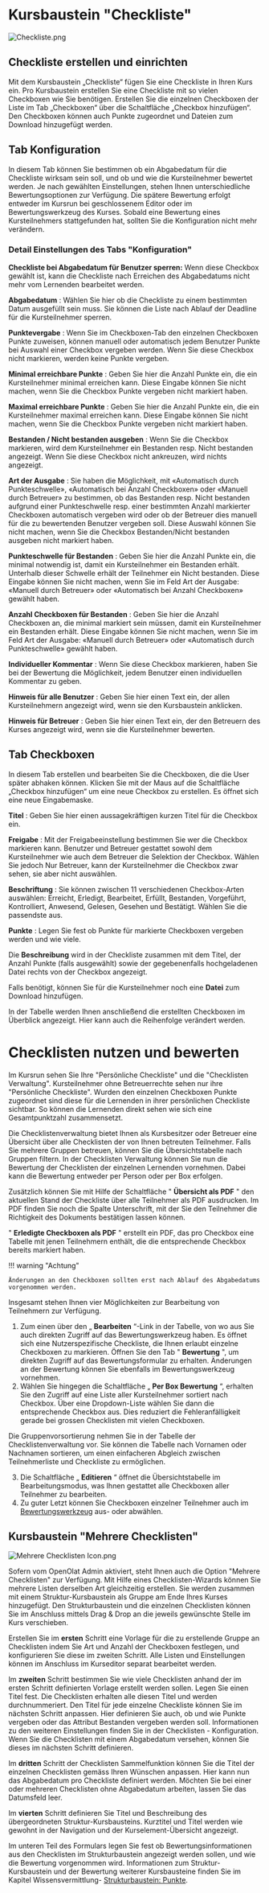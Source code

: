 # Kursbaustein "Checkliste"

![Checkliste.png](assets/checklist.png)

## Checkliste erstellen und einrichten

Mit dem Kursbaustein „Checkliste“ fügen Sie eine Checkliste in Ihren Kurs ein.
Pro Kursbaustein erstellen Sie eine Checkliste mit so vielen Checkboxen wie
Sie benötigen. Erstellen Sie die einzelnen Checkboxen der Liste im Tab
„Checkboxen“ über die Schaltfläche „Checkbox hinzufügen“. Den Checkboxen
können auch Punkte zugeordnet und Dateien zum Download hinzugefügt werden.

##  Tab Konfiguration

In diesem Tab können Sie bestimmen ob ein Abgabedatum für die Checkliste
wirksam sein soll, und ob und wie die Kursteilnehmer bewertet werden. Je nach
gewählten Einstellungen, stehen Ihnen unterschiedliche Bewertungsoptionen zur
Verfügung. Die spätere Bewertung erfolgt entweder im Kursrun bei geschlossenem
Editor oder im Bewertungswerkzeug des Kurses. Sobald eine Bewertung eines
Kursteilnehmers stattgefunden hat, sollten Sie die Konfiguration nicht mehr
verändern.

 ### Detail Einstellungen des Tabs "Konfiguration"

 **Checkliste bei Abgabedatum für Benutzer sperren:** Wenn diese Checkbox
gewählt ist, kann die Checkliste nach Erreichen des Abgabedatums nicht mehr
vom Lernenden bearbeitet werden.

 **Abgabedatum** : Wählen Sie hier ob die Checkliste zu einem bestimmten Datum
ausgefüllt sein muss. Sie können die Liste nach Ablauf der Deadline für die
Kursteilnehmer sperren.

 **Punktevergabe** : Wenn Sie im Checkboxen-Tab den einzelnen Checkboxen
Punkte zuweisen, können manuell oder automatisch jedem Benutzer Punkte bei
Auswahl einer Checkbox vergeben werden. Wenn Sie diese Checkbox nicht
markieren, werden keine Punkte vergeben.

 **Minimal erreichbare Punkte** : Geben Sie hier die Anzahl Punkte ein, die
ein Kursteilnehmer minimal erreichen kann. Diese Eingabe können Sie nicht
machen, wenn Sie die Checkbox Punkte vergeben nicht markiert haben.

 **Maximal erreichbare Punkte** : Geben Sie hier die Anzahl Punkte ein, die
ein Kursteilnehmer maximal erreichen kann. Diese Eingabe können Sie nicht
machen, wenn Sie die Checkbox Punkte vergeben nicht markiert haben.

 **Bestanden / Nicht bestanden ausgeben** : Wenn Sie die Checkbox markieren,
wird dem Kursteilnehmer ein Bestanden resp. Nicht bestanden angezeigt. Wenn
Sie diese Checkbox nicht ankreuzen, wird nichts angezeigt.

 **Art der Ausgabe** : Sie haben die Möglichkeit, mit «Automatisch durch
Punkteschwelle», «Automatisch bei Anzahl Checkboxen» oder «Manuell durch
Betreuer» zu bestimmen, ob das Bestanden resp. Nicht bestanden aufgrund einer
Punkteschwelle resp. einer bestimmten Anzahl markierter Checkboxen automatisch
vergeben wird oder ob der Betreuer dies manuell für die zu bewertenden
Benutzer vergeben soll. Diese Auswahl können Sie nicht machen, wenn Sie die
Checkbox Bestanden/Nicht bestanden ausgeben nicht markiert haben.

 **Punkteschwelle für Bestanden** : Geben Sie hier die Anzahl Punkte ein, die
minimal notwendig ist, damit ein Kursteilnehmer ein Bestanden erhält.
Unterhalb dieser Schwelle erhält der Teilnehmer ein Nicht bestanden. Diese
Eingabe können Sie nicht machen, wenn Sie im Feld Art der Ausgabe: «Manuell
durch Betreuer» oder «Automatisch bei Anzahl Checkboxen» gewählt haben.

 **Anzahl Checkboxen für Bestanden** : Geben Sie hier die Anzahl Checkboxen
an, die minimal markiert sein müssen, damit ein Kursteilnehmer ein Bestanden
erhält. Diese Eingabe können Sie nicht machen, wenn Sie im Feld Art der
Ausgabe: «Manuell durch Betreuer» oder «Automatisch durch Punkteschwelle»
gewählt haben.

 **Individueller Kommentar** : Wenn Sie diese Checkbox markieren, haben Sie
bei der Bewertung die Möglichkeit, jedem Benutzer einen individuellen
Kommentar zu geben.

 **Hinweis für alle Benutzer** : Geben Sie hier einen Text ein, der allen
Kursteilnehmern angezeigt wird, wenn sie den Kursbaustein anklicken.

 **Hinweis für Betreuer** : Geben Sie hier einen Text ein, der den Betreuern
des Kurses angezeigt wird, wenn sie die Kursteilnehmer bewerten.

##  Tab Checkboxen

In diesem Tab erstellen und bearbeiten Sie die Checkboxen, die die User später
abhaken können. Klicken Sie mit der Maus auf die Schaltfläche „Checkbox
hinzufügen“ um eine neue Checkbox zu erstellen. Es öffnet sich eine neue
Eingabemaske.

 **Titel** : Geben Sie hier einen aussagekräftigen kurzen Titel für die
Checkbox ein.

 **Freigabe** : Mit der Freigabeeinstellung bestimmen Sie wer die Checkbox
markieren kann. Benutzer und Betreuer gestattet sowohl dem Kursteilnehmer wie
auch dem Betreuer die Selektion der Checkbox. Wählen Sie jedoch Nur Betreuer,
kann der Kursteilnehmer die Checkbox zwar sehen, sie aber nicht auswählen.

 **Beschriftung** : Sie können zwischen 11 verschiedenen Checkbox-Arten
auswählen: Erreicht, Erledigt, Bearbeitet, Erfüllt, Bestanden, Vorgeführt,
Kontrolliert, Anwesend, Gelesen, Gesehen und Bestätigt. Wählen Sie die
passendste aus.

 **Punkte** : Legen Sie fest ob Punkte für markierte Checkboxen vergeben
werden und wie viele.

Die **Beschreibung** wird in der Checkliste zusammen mit dem Titel, der Anzahl
Punkte (falls ausgewählt) sowie der gegebenenfalls hochgeladenen Datei rechts
von der Checkbox angezeigt.

Falls benötigt, können Sie für die Kursteilnehmer noch eine **Datei** zum
Download hinzufügen.

In der Tabelle werden Ihnen anschließend die erstellten Checkboxen im
Überblick angezeigt. Hier kann auch die Reihenfolge verändert werden.

#  Checklisten nutzen und bewerten

Im Kursrun sehen Sie Ihre "Persönliche Checkliste" und die "Checklisten
Verwaltung". Kursteilnehmer ohne Betreuerrechte sehen nur ihre "Persönliche
Checkliste". Wurden den einzelnen Checkboxen Punkte zugeordnet sind diese für
die Lernenden in ihrer persönlichen Checkliste sichtbar. So können die
Lernenden direkt sehen wie sich eine Gesamtpunktzahl zusammensetzt.

Die Checklistenverwaltung bietet Ihnen als Kursbesitzer oder Betreuer eine
Übersicht über alle Checklisten der von Ihnen betreuten Teilnehmer. Falls Sie
mehrere Gruppen betreuen, können Sie die Übersichtstabelle nach Gruppen
filtern. In der Checklisten Verwaltung können Sie nun die Bewertung der
Checklisten der einzelnen Lernenden vornehmen. Dabei kann die Bewertung
entweder per Person oder per Box erfolgen.

Zusätzlich können Sie mit Hilfe der Schaltfläche " **Übersicht als PDF** " den
aktuellen Stand der Checkliste über alle Teilnehmer als PDF ausdrucken. Im PDF
finden Sie noch die Spalte Unterschrift, mit der Sie den Teilnehmer die
Richtigkeit des Dokuments bestätigen lassen können.

" **Erledigte Checkboxen als PDF** " erstellt ein PDF, das pro Checkbox eine
Tabelle mit jenen Teilnehmern enthält, die die entsprechende Checkbox bereits
markiert haben.

!!! warning "Achtung"

    Änderungen an den Checkboxen sollten erst nach Ablauf des Abgabedatums vorgenommen werden.

Insgesamt stehen Ihnen vier Möglichkeiten zur Bearbeitung von Teilnehmern zur
Verfügung.

  1. Zum einen über den „ **Bearbeiten** “-Link in der Tabelle, von wo aus Sie auch direkten Zugriff auf das Bewertungswerkzeug haben. Es öffnet sich eine Nutzerspezifische Checkliste, die Ihnen erlaubt einzelne Checkboxen zu markieren. Öffnen Sie den Tab " **Bewertung** ", um direkten Zugriff auf das Bewertungsformular zu erhalten. Änderungen an der Bewertung können Sie ebenfalls im Bewertungswerkzeug vornehmen.
  2. Wählen Sie hingegen die Schaltfläche „ **Per Box Bewertung** “, erhalten Sie den Zugriff auf eine Liste aller Kursteilnehmer sortiert nach Checkbox. Über eine Dropdown-Liste wählen Sie dann die entsprechende Checkbox aus. Dies reduziert die Fehleranfälligkeit gerade bei grossen Checklisten mit vielen Checkboxen. 

Die Gruppenvorsortierung nehmen Sie in der Tabelle der Checklistenverwaltung
vor. Sie können die Tabelle nach Vornamen oder Nachnamen sortieren, um einen
einfacheren Abgleich zwischen Teilnehmerliste und Checkliste zu ermöglichen.

  3. Die Schaltfläche „ **Editieren** “ öffnet die Übersichtstabelle im Bearbeitungsmodus, was Ihnen gestattet alle Checkboxen aller Teilnehmer zu bearbeiten.
  4. Zu guter Letzt können Sie Checkboxen einzelner Teilnehmer auch im  [Bewertungswerkzeug](../learningresources/Assessment_of_course_modules.de.md) aus- oder abwählen.

  

##  Kursbaustein "Mehrere Checklisten"

![Mehrere Checklisten Icon.png](assets/wizard_434343_64.png)

Sofern vom OpenOlat Admin aktiviert, steht Ihnen auch die Option "Mehrere
Checklisten" zur Verfügung.  Mit Hilfe eines Checklisten-Wizards können Sie
mehrere Listen derselben Art gleichzeitig erstellen. Sie werden zusammen mit
einem Struktur-Kursbaustein als Gruppe am Ende Ihres Kurses hinzugefügt. Den
Strukturbaustein und die einzelnen Checklisten können Sie im Anschluss mittels
Drag & Drop an die jeweils gewünschte Stelle im Kurs verschieben.

Erstellen Sie im  **ersten**  Schritt eine Vorlage für die zu erstellende
Gruppe an Checklisten indem Sie Art und Anzahl der Checkboxen festlegen, und
konfigurieren Sie diese im zweiten Schritt. Alle Listen und Einstellungen
können im Anschluss im Kurseditor separat bearbeitet werden.

Im  **zweiten**  Schritt bestimmen Sie wie viele Checklisten anhand der im
ersten Schritt definierten Vorlage erstellt werden sollen. Legen Sie einen
Titel fest. Die Checklisten erhalten alle diesen Titel und werden
durchnummeriert. Den Titel für jede einzelne Checkliste können Sie im nächsten
Schritt anpassen. Hier definieren Sie auch, ob und wie Punkte vergeben oder
das Attribut Bestanden vergeben werden soll. Informationen zu den weiteren
Einstellungen finden Sie in der Checklisten - Konfiguration. Wenn Sie die
Checklisten mit einem Abgabedatum versehen, können Sie dieses im nächsten
Schritt definieren.

Im  **dritten**  Schritt der Checklisten Sammelfunktion können Sie die Titel
der einzelnen Checklisten gemäss Ihren Wünschen anpassen. Hier kann nun das
Abgabedatum pro Checkliste definiert werden. Möchten Sie bei einer oder
mehreren Checklisten ohne Abgabedatum arbeiten, lassen Sie das Datumsfeld
leer.

Im  **vierten**  Schritt definieren Sie Titel und Beschreibung des
übergeordneten Struktur-Kursbausteins. Kurztitel und Titel werden wie gewohnt
in der Navigation und der Kurselement-Übersicht angezeigt.

Im unteren Teil des Formulars legen Sie fest ob Bewertungsinformationen aus
den Checklisten im Strukturbaustein angezeigt werden sollen, und wie die
Bewertung vorgenommen wird. Informationen zum Struktur-Kursbaustein und der
Bewertung weiterer Kursbausteine finden Sie im Kapitel Wissensvermittlung-
[Strukturbaustein: Punkte](Course_Element_Structure.de.md#tab-punkte--score).

